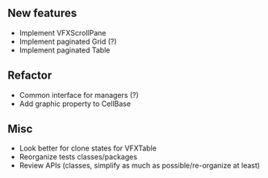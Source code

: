 ## New features

- Implement VFXScrollPane
- Implement paginated Grid (?)
- Implement paginated Table

## Refactor

- Common interface for managers (?)
- Add graphic property to CellBase

## Misc

- Look better for clone states for VFXTable
- Reorganize tests classes/packages
- Review APIs (classes, simplify as much as possible/re-organize at least)
